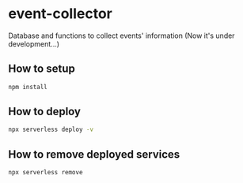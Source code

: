 # event-collector

Database and functions to collect events' information
(Now it's under development...)

## How to setup

```bash
npm install
```

## How to deploy

```bash
npx serverless deploy -v
```

## How to remove deployed services

```bash
npx serverless remove
```
